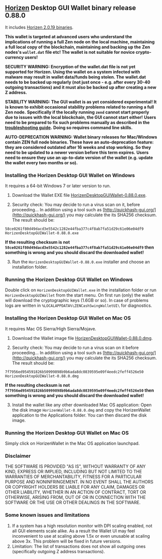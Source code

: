 ## [Horizen](https://horizen.global/) Desktop GUI Wallet binary release 0.88.0

It includes [Horizen 2.0.19 binaries](https://github.com/ZencashOfficial/zen/releases/tag/v2.0.19). 

**This wallet is targeted at advanced users who understand the implications of running a full Zen node on**
**the local machine, maintaining a full local copy of the blockchain, maintaining and backing up the**
**Zen nodes's `wallet.dat` file etc! The wallet is not suitable for novice crypto-currency users!**

**SECURITY WARNING: Encryption of the wallet.dat file is not yet supported for Horizen. Using the wallet** 
**on a system infected with malware may result in wallet data/funds being stolen. The**
**wallet.dat needs to be backed up regularly (not just once - e.g. after every 30-40**
**outgoing transactions) and it must also be backed up after creating a new Z address.**

**STABILITY WARNING: The GUI wallet is as yet considered experimental! It is known to exhibit occasional stability problems related to running a full Zen node.**
**Specifically if the locally running `zend` cannot start properly due to issues with the local blockchain, the GUI cannot start either!**
**Users need to be prepared to fix such problems manually as described in the [troubleshooting guide](TroubleshootingGuide.md).**
**Doing so requires command line skills.**

**AUTO-DEPRECATION WARNING: Wallet binary releases for Mac/Windows contain ZEN full node binaries. These have an auto-deprecation feature:**
**they are considered outdated after 16 weeks and stop working. So they need to be updated to a newer version before this term expires.**
**Users need to ensure they use an up-to-date version of the wallet (e.g. update the wallet every two months or so).**

### Installing the Horizen Desktop GUI Wallet on Windows

It requires a 64-bit Windows 7 or later version to run.

1. Download the Wallet EXE file
[HorizenDesktopGUIWallet-0.88.0.exe](https://github.com/ZencashOfficial/zencash-swing-wallet-ui/releases/download/0.88.0/HorizenDesktopGUIWallet-0.88.0.exe).

2. Security check: You may decide to run a virus scan on it, before proceeding... In addition using a tool 
such as [http://quickhash-gui.org/](http://quickhash-gui.org/) you may calculate the its SHA256 checksum. The 
result should be:
```
58ce0261f80d49dacd3e5542c1282e44fba377c4f8ab7fa51d29c61e06e04df9  HorizenDesktopGUIWallet-0.88.0.exe
```
**If the resulting checksum is not `58ce0261f80d49dacd3e5542c1282e44fba377c4f8ab7fa51d29c61e06e04df9` then**
**something is wrong and you should discard the downloaded wallet!**

3. Run the `HorizenDesktopGUIWallet-0.88.0.exe` installer and choose an installation folder.
   
### Running the Horizen Desktop GUI Wallet on Windows

Double click on `HorizenDesktopGUIWallet.exe` in the installation folder or run `HorizenDesktopGUIWallet` from the start menu.
On first run (only) the wallet will download the cryptographic keys (1.6GB or so).
In case of problems logs are written in `%LOCALAPPDATA%\ZENCashSwingWalletUI\` for diagnostics.

### Installing the Horizen Desktop GUI Wallet on Mac OS

It requires Mac OS Sierra/High Sierra/Mojave.

1. Download the Wallet image file
[HorizenDesktopGUIWallet-0.88.0.dmg](https://github.com/ZencashOfficial/zencash-swing-wallet-ui/releases/download/0.88.0/HorizenDesktopGUIWallet-0.88.0.dmg).

2. Security check: You may decide to run a virus scan on it before proceeding... In addition using a tool
such as [http://quickhash-gui.org/](http://quickhash-gui.org/) you may calculate the its SHA256 checksum. The
result should be:
```
7f7956ed954591826b50999898b9b6ada8dc0839595e09f4eedc2feff4526e50  HorizenDesktopGUIWallet-0.88.0.dmg
```
**If the resulting checksum is not `7f7956ed954591826b50999898b9b6ada8dc0839595e09f4eedc2feff4526e50` then**
**something is wrong and you should discard the downloaded wallet!**

3. Install the wallet like any other downloaded Mac OS application: Open the disk image `HorizenWallet-0.88.0.dmg`
and copy the HorizenWallet application to the Applications folder. You can then discard the disk image.

### Running the Horizen Desktop GUI Wallet on Mac OS

Simply click on HorizenWallet in the Mac OS application launchpad.

### Disclaimer

THE SOFTWARE IS PROVIDED "AS IS", WITHOUT WARRANTY OF ANY KIND, EXPRESS OR
IMPLIED, INCLUDING BUT NOT LIMITED TO THE WARRANTIES OF MERCHANTABILITY,
FITNESS FOR A PARTICULAR PURPOSE AND NONINFRINGEMENT. IN NO EVENT SHALL THE
AUTHORS OR COPYRIGHT HOLDERS BE LIABLE FOR ANY CLAIM, DAMAGES OR OTHER
LIABILITY, WHETHER IN AN ACTION OF CONTRACT, TORT OR OTHERWISE, ARISING FROM,
OUT OF OR IN CONNECTION WITH THE SOFTWARE OR THE USE OR OTHER DEALINGS IN THE
SOFTWARE.

### Some known issues and limitations
1. If a system has a high resolution monitor with DPI scaling enabled, not all GUI elements scale alike.
As a result the Wallet UI may feel inconvenient to use at scaling above 1.5x or even unusable at scaling above 3x.
This problem will be fixed in future versions.
1. Limitation: The list of transactions does not show all outgoing ones (specifically outgoing Z address 
transactions).  

